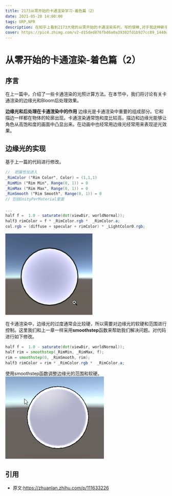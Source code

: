 ```yaml
---
title: 2173从零开始的卡通渲染学习-着色篇（2）
date: 2021-05-28 14:00:00
tags: URP,NPR
description: 在知乎上看到2173大佬的从零开始的卡通渲染系列，写的很棒,对于我这种新手有很大帮助，于是我将其复刻到了URP下,强烈建议大家去看原文。
cover: https://pic4.zhimg.com/v2-d15ded876fbd6a0a39302fd1b927cc89_1440w.jpg?source=172ae18b
---
```


# 从零开始的卡通渲染-着色篇（2）
## 序言
在上一篇中，介绍了一些卡通渲染的光照计算方法。在本节中，我们将讨论有关卡通渲染的边缘光和Bloom后处理效果。

**边缘光和后处理在卡通渲染中的作用**
边缘光是卡通渲染中重要的组成部分。它和描边一样都在物体的轮廓出现。卡通渲染通常饱和度比较高，描边和边缘光能够让角色从高饱和度的画面中凸显出来。在动画中也经常用边缘光经常用来表现逆光效果。

## 边缘光的实现
基于上一篇的代码进行修改。
```glsl
//  把属性加进入
_RimColor ("Rim Color", Color) = (1,1,1)
_RimMin ("Rim Min", Range(0, 1)) = 0
_RimMax ("Rim Max", Range(0, 1)) = 0
_RimSmooth ("Rim Smooth", Range(0, 1)) = 0
// 包括UnityPerMaterial里面

...
half f =  1.0 - saturate(dot(viewDir, worldNormal));
half3 rimColor = f * _RimColor.rgb *  _RimColor.a;
col.rgb = (diffuse + specular + rimColor) * _LightColor0.rgb;
```

![shader_1](007-2173从零开始的卡通渲染学习-着色篇（2）/shader_1.png)

在卡通渲染中，边缘光的过度通常会比较硬，所以需要对边缘光的软硬和范围进行控制。这里我们和上一章一样采用**smoothstep**函数来帮助我们解决问题。对代码进行如下修改。
```glsl
half f =  1.0 - saturate(dot(viewDir, worldNormal));
half rim = smoothstep(_RimMin, _RimMax, f);
rim = smoothstep(0, _RimSmooth, rim);
half3 rimColor = rim * _RimColor.rgb *  _RimColor.a;
```
使用smoothstep函数调整边缘光的范围和软硬。
![shader_2](007-2173从零开始的卡通渲染学习-着色篇（2）/shader_2.png)

## 引用
- 原文:https://zhuanlan.zhihu.com/p/111633226
